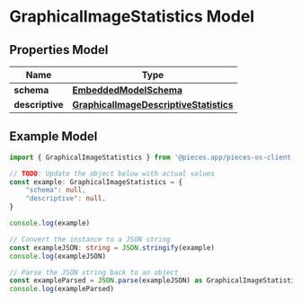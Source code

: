 
# GraphicalImageStatistics Model


## Properties Model

Name | Type
------------ | -------------
**schema** | [**EmbeddedModelSchema**](EmbeddedModelSchema)
**descriptive** | [**GraphicalImageDescriptiveStatistics**](GraphicalImageDescriptiveStatistics)

## Example Model

```typescript
import { GraphicalImageStatistics } from '@pieces.app/pieces-os-client'

// TODO: Update the object below with actual values
const example: GraphicalImageStatistics = {
    "schema": null,
    "descriptive": null,
}

console.log(example)

// Convert the instance to a JSON string
const exampleJSON: string = JSON.stringify(example)
console.log(exampleJSON)

// Parse the JSON string back to an object
const exampleParsed = JSON.parse(exampleJSON) as GraphicalImageStatistics
console.log(exampleParsed)
```


